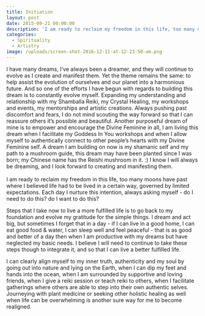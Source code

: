 ```yaml
---
title: Initiation
layout: post
date: 2015-09-21 00:00:00
description: 'I am ready to reclaim my freedom in this life, too many moons have past where I believed life had to be lived in a certain way, governed by limited expectations.'
categories:
  - Spirituality
  - Artistry
image: /uploads/screen-shot-2016-12-11-at-12-23-50-am.png
---
```



I have many dreams, I’ve always been a dreamer, and they will continue to evolve as I create and manifest them. Yet the theme remains the same: to help assist the evolution of ourselves and our planet into a harmonious future. And so one of the efforts I have begun with regards to building this dream is to constantly evolve myself. Expanding my understanding and relationship with my Shamballa Reiki, my Crystal Healing, my workshops and events, my mentorships and artistic creations. Always pushing past discomfort and fears, I do not mind scouting the way forward so that I can reassure others it’s possible and beautiful. Another purposeful dream of mine is to empower and encourage the Divine Feminine in all, I am living this dream when I facilitate my Goddess In You workshops and when I allow myself to authentically connect to other people’s hearts with my Divine Feminine self. A dream I am building on now is my shamanic self and my path to a mushroom guide, this dream may have been planted since I was born; my Chinese name has the Reishi mushroom in it. :) I know I will always be dreaming, and I look forward to creating and manifesting them.
<br>
<br>I am ready to reclaim my freedom in this life, too many moons have past where I believed life had to be lived in a certain way, governed by limited expectations. Each day I nurture this intention, always asking myself - do I need to do this? do I want to do this?

Steps that I take now to live a more fulfilled life is to go back to my foundation and evolve my gratitude for the simple things. I dream and act big, but sometimes I forget that in a day - if I can live in a good home, I can eat good food & water, I can sleep well and feel peaceful - that is as good and better of a day then when I am productive with my dreams but have neglected my basic needs. I believe I will need to continue to take these steps though to integrate it, and so that I can live a better fulfilled life.

I can clearly align myself to my inner truth, authenticity and my soul by going out into nature and lying on the Earth, when I can dip my feet and hands into the ocean, when I am surrounded by supportive and loving friends, when I give a reiki session or teach reiki to others, when I facilitate gatherings where others are able to step into their own authentic selves. Journeying with plant medicine or seeking other holistic healing as well when life can be overwhelming is another sure way for me to become realigned.